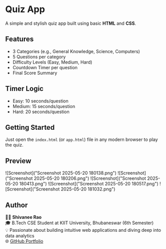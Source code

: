 # Quiz App

A simple and stylish quiz app built using basic **HTML** and **CSS**.

## Features
- 3 Categories (e.g., General Knowledge, Science, Computers)
- 5 Questions per category
- Difficulty Levels (Easy, Medium, Hard)
- Countdown Timer per question
- Final Score Summary

## Timer Logic
- Easy: 10 seconds/question
- Medium: 15 seconds/question
- Hard: 20 seconds/question

## Getting Started
Just open the `index.html` (or `app.html`) file in any modern browser to play the quiz.

## Preview
![Screenshot]("Screenshot 2025-05-20 180138.png")
![Screenshot]("Screenshot 2025-05-20 180206.png")
![Screenshot]("Screenshot 2025-05-20 180413.png")
![Screenshot]("Screenshot 2025-05-20 180517.png")
![Screenshot]("Screenshot 2025-05-20 181032.png") 
## Author

👩‍💻 **Shivanee Rao**  
🎓 B.Tech CSE Student at KIIT University, Bhubaneswar (6th Semester)  
💡 Passionate about building intuitive web applications and diving deep into data analytics  
🌐 [GitHub Portfolio](https://github.com/Shivanee11)
